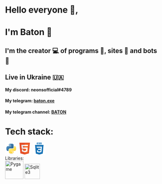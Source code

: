 # Hello everyone 👋, 
# I'm Baton 🥖
## I'm the creator 💻 of programs 🧩, sites 📡 and bots 🤖
## Live in Ukraine 🇺🇦
#### My discord: neonsofficial#4789
#### My telegram: <a href="https://t.me/batonoff_exe">baton.exe</a>
#### My telegram channel: <a href="https://t.me/baton_arz">BATON</a>
# Tech stack: 
<div>
  <img src="https://github.com/devicons/devicon/blob/master/icons/python/python-original.svg" title="Python" **alt="Python" width="40" height="40"/>
  <img src="https://github.com/devicons/devicon/blob/master/icons/html5/html5-original.svg" title="HTML5" alt="HTML" width="40" height="40"/>&nbsp;
  <img src="https://github.com/devicons/devicon/blob/master/icons/css3/css3-plain-wordmark.svg"  title="CSS3" alt="CSS" width="40" height="40"/>&nbsp;
  
</div>
Libraries:
<div>
  <img src="https://www.pygame.org/ftp/pygame-head-party.png" title="Pygame" **alt="Pygame" width="60" height="60"/>
  <img src="https://upload.wikimedia.org/wikipedia/commons/9/97/Sqlite-square-icon.svg" title="Sqlite3" **alt="Sqlite3" width="50" height="50"/>
</div>

